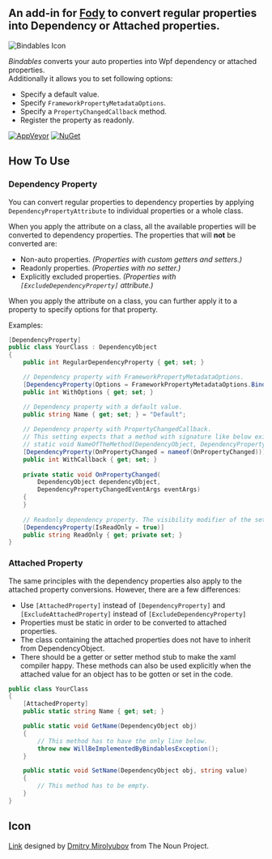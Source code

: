 ## An add-in for [Fody](https://github.com/Fody/Fody/) to convert regular properties into Dependency or Attached properties. 

![Bindables Icon](https://raw.github.com/yusuf-gunaydin/Bindables/master/Icon.png)

_Bindables_ converts your auto properties into Wpf dependency or attached properties.  
Additionally it allows you to set following options:

  - Specify a default value.
  - Specify `FrameworkPropertyMetadataOptions`.
  - Specify a `PropertyChangedCallback` method.
  - Register the property as readonly.

[![AppVeyor](https://img.shields.io/appveyor/ci/yusuf-gunaydin/bindables.svg)](https://ci.appveyor.com/project/yusuf-gunaydin/bindables)
[![NuGet](https://img.shields.io/nuget/v/Bindables.Fody.svg)](https://www.nuget.org/packages/Bindables.Fody/)

## How To Use

### Dependency Property

You can convert regular properties to dependency properties by applying `DependencyPropertyAttribute` to individual properties or a whole class.

When you apply the attribute on a class, all the available properties will be converted to dependency properties. The properties that will __not__ be converted are:

  - Non-auto properties. _(Properties with custom getters and setters.)_
  - Readonly properties. _(Properties with no setter.)_
  - Explicitly excluded properties. _(Properties with `[ExcludeDependencyProperty]` attribute.)_

When you apply the attribute on a class, you can further apply it to a property to specify options for that property.

Examples:
```c#
[DependencyProperty]
public class YourClass : DependencyObject
{
    public int RegularDependencyProperty { get; set; }

    // Dependency property with FrameworkPropertyMetadataOptions.
    [DependencyProperty(Options = FrameworkPropertyMetadataOptions.BindsTwoWayByDefault)]
    public int WithOptions { get; set; }

    // Dependency property with a default value.
    public string Name { get; set; } = "Default";
    
    // Dependency property with PropertyChangedCallback.
    // This setting expects that a method with signature like below exists in the class.
    // static void NameOfTheMethod(DependencyObject, DependencyPropertyChangedEventArgs)
    [DependencyProperty(OnPropertyChanged = nameof(OnPropertyChanged))]
    public int WithCallback { get; set; }
    
    private static void OnPropertyChanged(
        DependencyObject dependencyObject,
        DependencyPropertyChangedEventArgs eventArgs)
    {
    }
    
    // Readonly dependency property. The visibility modifier of the setter can be anything.
    [DependencyProperty(IsReadOnly = true)]
    public string ReadOnly { get; private set; }
}
```

### Attached Property

The same principles with the dependency properties also apply to the attached property conversions. However, there are a few differences:

  - Use `[AttachedProperty]` instead of `[DependencyProperty]` and `[ExcludeAttachedProperty]` instead of `[ExcludeDependencyProperty]`
  - Properties must be static in order to be converted to attached properties.
  - The class containing the attached properties does not have to inherit from DependencyObject.
  - There should be a getter or setter method stub to make the xaml compiler happy. These methods can also be used explicitly when the attached value for an object has to be gotten or set in the code.

```c#
public class YourClass
{
    [AttachedProperty]
    public static string Name { get; set; }

    public static void GetName(DependencyObject obj)
    {
        // This method has to have the only line below.
        throw new WillBeImplementedByBindablesException();
    }

    public static void SetName(DependencyObject obj, string value)
    {
        // This method has to be empty.
    }
}
```


## Icon

[Link](https://thenounproject.com/term/link/9266/) designed by [Dmitry Mirolyubov](https://thenounproject.com/dmitriy.mir/) from The Noun Project.
